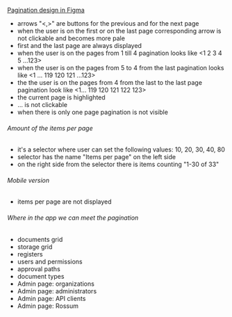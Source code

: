 [Pagination design in Figma](https://www.figma.com/file/GdZ59K9n7otGJSvu07zgN1?embed_host=share&kind=file&mode=design&node-id=1%3A8470&t=u5CSUCAsFZ53oFZO-1&type=design&viewer=1)

- arrows "<,>" are buttons for the previous and for the next page
- when the user is on the first or on the last page corresponding arrow is not clickable and becomes more pale
- first and the last page are always displayed
- when the user is on the pages from 1 till 4 pagination looks like <1 2 3 4 5 ...123>
- when the user is on the pages from 5 to 4 from the last pagination looks like <1 ... 119 120 121 ...123>
- the the user is on the pages from 4 from the last to the last page pagination look like <1... 119 120 121 122 123>
- the current page is highlighted
- ... is not clickable  
- when there is only one page pagination is not visible

###### Amount of the items per page

- it's a selector where user can set the following values: 10, 20, 30, 40, 80
- selector has the name "Items per page" on the left side 
- on the right side from the selector there is items counting "1-30 of 33"

###### Mobile version

* items per page are not displayed

###### Where in the app we can meet the pagination

- documents grid
- storage grid
- registers
- users and permissions
- approval paths
- document types
- Admin page: organizations
- Admin page: administrators
- Admin page: API clients
- Admin page: Rossum